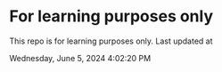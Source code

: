 # For learning purposes only
This repo is for learning purposes only.
Last updated at

Wednesday, June 5, 2024 4:02:20 PM

